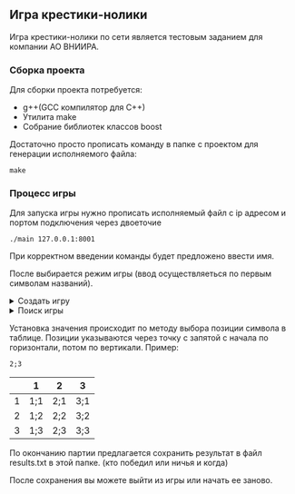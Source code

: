 ## Игра крестики-нолики

Игра крестики-нолики по сети является тестовым заданием для компании АО ВНИИРА.

### Сборка проекта

Для сборки проекта потребуется:
* g++(GCC компилятор для C++)
* Утилита make
* Собрание библиотек классов boost

Достаточно просто прописать команду в папке с проектом для генерации исполняемого файла:
```
make
```

### Процесс игры
Для запуска игры нужно прописать исполняемый файл с ip адресом и портом подключения через двоеточие
```
./main 127.0.0.1:8001
```
При корректном введении команды будет предложено ввести имя.

После выбирается режим игры (ввод осуществляеться по первым символам названий).
<details><summary>Создать игру</summary>
<p>
При выборе создания игры ты становишься хостом и ждешь подключения противника.

После чего обмениваешься с ним именами и сгенерированными символами для игры.
</p>
</details>
<details><summary>Поиск игры</summary>
<p>
При выборе поиска игры ты присоединяешься к хосту и ждешь его хода.
</p>
</details>

Установка значения происходит по методу выбора позиции символа в таблице.
Позиции указываются через точку с запятой с начала по горизонтали, потом по вертикали.
Пример:
```
2;3
```
|   | 1 | 2 | 3 |
| --- | --- | --- | --- |
| 1 |1;1|2;1|3;1|
| 2 |1;2|2;2|3;2|
| 3 |1;3|2;3|3;3|

По окончанию партии предлагается сохранить результат в файл results.txt в этой папке. (кто победил или ничья и когда)

После сохранения вы можете выйти из игры или начать ее заново.
